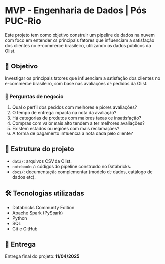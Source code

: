 # MVP - Engenharia de Dados | Pós PUC-Rio

Este projeto tem como objetivo construir um pipeline de dados na nuvem com foco em entender os principais fatores que influenciam a satisfação dos clientes no e-commerce brasileiro, utilizando os dados públicos da Olist.

## 🎯 Objetivo

Investigar os principais fatores que influenciam a satisfação dos clientes no e-commerce brasileiro, com base nas avaliações de pedidos da Olist.

### 📌 Perguntas de negócio
1. Qual o perfil dos pedidos com melhores e piores avaliações?
2. O tempo de entrega impacta na nota da avaliação?
3. Há categorias de produtos com maiores taxas de insatisfação?
4. Compras com valor mais alto tendem a ter melhores avaliações?
5. Existem estados ou regiões com mais reclamações?
6. A forma de pagamento influencia a nota dada pelo cliente?

## 🧱 Estrutura do projeto

- `data/`: arquivos CSV da Olist.
- `notebooks/`: códigos do pipeline construído no Databricks.
- `docs/`: documentação complementar (modelo de dados, catálogo de dados etc).

## 🛠️ Tecnologias utilizadas

- Databricks Community Edition
- Apache Spark (PySpark)
- Python
- SQL
- Git e GitHub

## 📅 Entrega

Entrega final do projeto: **11/04/2025**
